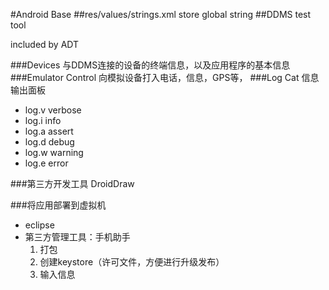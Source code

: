 #Android Base
##res/values/strings.xml
store global string
##DDMS
test tool

included by ADT

###Devices
与DDMS连接的设备的终端信息，以及应用程序的基本信息
###Emulator Control
向模拟设备打入电话，信息，GPS等，
###Log Cat
信息输出面板

- log.v verbose
- log.i info
- log.a assert
- log.d debug
- log.w warning
- log.e error

###第三方开发工具
DroidDraw

###将应用部署到虚拟机
- eclipse
- 第三方管理工具：手机助手
	1. 打包
	2. 创建keystore（许可文件，方便进行升级发布）
	3. 输入信息
